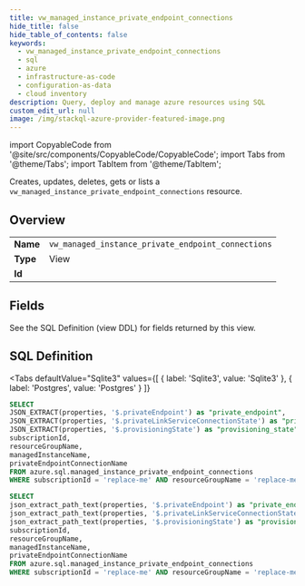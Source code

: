 ```yaml
--- 
title: vw_managed_instance_private_endpoint_connections
hide_title: false
hide_table_of_contents: false
keywords:
  - vw_managed_instance_private_endpoint_connections
  - sql
  - azure
  - infrastructure-as-code
  - configuration-as-data
  - cloud inventory
description: Query, deploy and manage azure resources using SQL
custom_edit_url: null
image: /img/stackql-azure-provider-featured-image.png
---
```


import CopyableCode from '@site/src/components/CopyableCode/CopyableCode';
import Tabs from '@theme/Tabs';
import TabItem from '@theme/TabItem';

Creates, updates, deletes, gets or lists a <code>vw_managed_instance_private_endpoint_connections</code> resource.

## Overview
<table><tbody>
<tr><td><b>Name</b></td><td><code>vw_managed_instance_private_endpoint_connections</code></td></tr>
<tr><td><b>Type</b></td><td>View</td></tr>
<tr><td><b>Id</b></td><td><CopyableCode code="azure.sql.vw_managed_instance_private_endpoint_connections" /></td></tr>
</tbody></table>

## Fields

See the SQL Definition (view DDL) for fields returned by this view.

## SQL Definition

<Tabs
defaultValue="Sqlite3"
values={[
{ label: 'Sqlite3', value: 'Sqlite3' },
{ label: 'Postgres', value: 'Postgres' }
]}
>
<TabItem value="Sqlite3">

```sql
SELECT
JSON_EXTRACT(properties, '$.privateEndpoint') as "private_endpoint",
JSON_EXTRACT(properties, '$.privateLinkServiceConnectionState') as "private_link_service_connection_state",
JSON_EXTRACT(properties, '$.provisioningState') as "provisioning_state",
subscriptionId,
resourceGroupName,
managedInstanceName,
privateEndpointConnectionName
FROM azure.sql.managed_instance_private_endpoint_connections
WHERE subscriptionId = 'replace-me' AND resourceGroupName = 'replace-me' AND managedInstanceName = 'replace-me' AND privateEndpointConnectionName = 'replace-me';
```

</TabItem>
<TabItem value="Postgres">

```sql
SELECT
json_extract_path_text(properties, '$.privateEndpoint') as "private_endpoint",
json_extract_path_text(properties, '$.privateLinkServiceConnectionState') as "private_link_service_connection_state",
json_extract_path_text(properties, '$.provisioningState') as "provisioning_state",
subscriptionId,
resourceGroupName,
managedInstanceName,
privateEndpointConnectionName
FROM azure.sql.managed_instance_private_endpoint_connections
WHERE subscriptionId = 'replace-me' AND resourceGroupName = 'replace-me' AND managedInstanceName = 'replace-me' AND privateEndpointConnectionName = 'replace-me';
```

</TabItem>
</Tabs>
